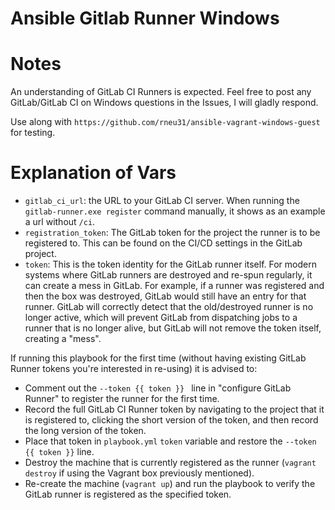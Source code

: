 # Ansible Gitlab Runner Windows

# Notes
An understanding of GitLab CI Runners is expected. Feel free to 
post any GitLab/GitLab CI on Windows questions in the Issues, I will gladly respond.

Use along with `https://github.com/rneu31/ansible-vagrant-windows-guest` for
testing.

# Explanation of Vars
- `gitlab_ci_url`: the URL to your GitLab CI server. When running
  the `gitlab-runner.exe register` command manually, it shows as an 
  example a url without `/ci`.
- `registration_token`: The GitLab token for the project the runner is to
   be registered to. This can be found on the CI/CD settings in the GitLab
   project.
- `token`: This is the token identity for the GitLab runner itself. For modern
   systems where GitLab runners are destroyed and re-spun regularly, it can
   create a mess in GitLab. For example, if a runner was registered and then
   the box was destroyed, GitLab would still have an entry for that runner.
   GitLab will correctly detect that the old/destroyed runner is no longer
   active, which will prevent GitLab from dispatching jobs to a runner that
   is no longer alive, but GitLab will not remove the token itself, creating
   a "mess".

If running this playbook for the first time (without having existing
GitLab Runner tokens you're interested in re-using) it is advised to:
- Comment out the `--token {{ token }} ` line in "configure GitLab Runner"
   to register the runner for the first time. 
- Record the full GitLab CI Runner token by navigating to the project that
  it is registered to, clicking the short version of the token, and then
  record the long version of the token.
- Place that token in `playbook.yml` `token` variable and restore the 
  `--token {{ token }}` line.
- Destroy the machine that is currently registered as the runner (`vagrant destroy` if using the Vagrant box previously mentioned).
- Re-create the machine (`vagrant up`) and run the playbook to verify 
  the GitLab runner is registered as the specified token.

